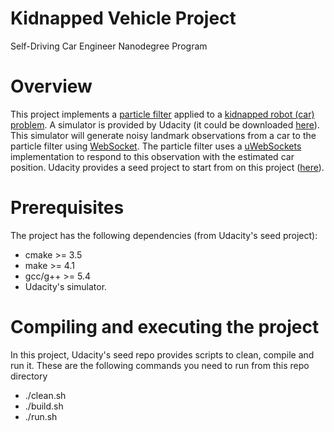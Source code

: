 # Kidnapped Vehicle Project
Self-Driving Car Engineer Nanodegree Program
  
# Overview
This project implements a [particle filter](https://en.wikipedia.org/wiki/Particle_filter) applied to a [kidnapped robot (car) problem](https://en.wikipedia.org/wiki/Kidnapped_robot_problem). A simulator is provided by Udacity (it could be downloaded [here](https://github.com/udacity/self-driving-car-sim/releases)). This simulator will generate noisy landmark observations from a car to the particle filter using [WebSocket](https://en.wikipedia.org/wiki/WebSocket). The particle filter uses a [uWebSockets](https://github.com/uNetworking/uWebSockets) implementation to respond to this observation with the estimated car position. Udacity provides a seed project to start from on this project ([here](https://github.com/udacity/CarND-Kidnapped-Vehicle-Project)).
  
# Prerequisites
The project has the following dependencies (from Udacity's seed project):

* cmake >= 3.5
* make >= 4.1
* gcc/g++ >= 5.4
* Udacity's simulator.
  
# Compiling and executing the project
In this project, Udacity's seed repo provides scripts to clean, compile and run it. These are the following commands you need to run from this repo directory

* ./clean.sh
* ./build.sh
* ./run.sh
